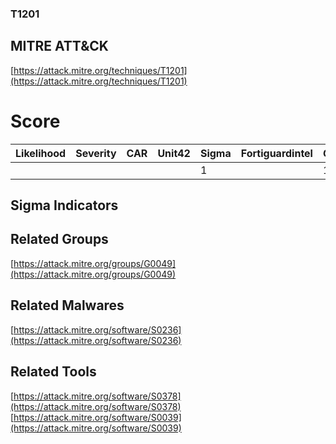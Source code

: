
### T1201
## MITRE ATT&CK
[https://attack.mitre.org/techniques/T1201](https://attack.mitre.org/techniques/T1201)

# Score

| Likelihood | Severity | CAR | Unit42 | Sigma | Fortiguardintel | Groups | Malwares | Tools |
| ---------- | -------- | --- | ------ | ----- | --------------- | ---  | --- | --- |
 |   |   |   |   | 1 |   | 1 | 1 | 2 |



## Sigma Indicators

[]()


## Related Groups

[https://attack.mitre.org/groups/G0049](https://attack.mitre.org/groups/G0049)
[]()


## Related Malwares

[https://attack.mitre.org/software/S0236](https://attack.mitre.org/software/S0236)
[]()


## Related Tools

[https://attack.mitre.org/software/S0378](https://attack.mitre.org/software/S0378)
[https://attack.mitre.org/software/S0039](https://attack.mitre.org/software/S0039)
[]()
